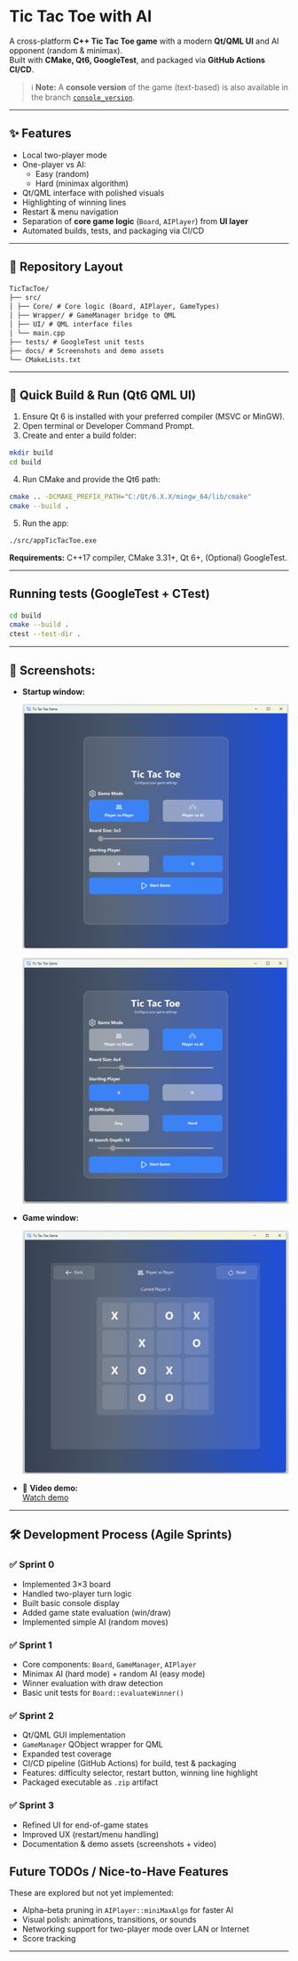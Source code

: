 # Tic Tac Toe with AI

A cross-platform **C++ Tic Tac Toe game** with a modern **Qt/QML UI** and AI opponent (random & minimax).  
Built with **CMake, Qt6, GoogleTest**, and packaged via **GitHub Actions CI/CD**.

> ℹ️ **Note:** A **console version** of the game (text-based) is also available in the branch [`console_version`](https://github.com/AmraniMohammed/tic_tac_toe/tree/console_version).

---

## ✨ Features

- Local two-player mode
- One-player vs AI:
  - Easy (random)
  - Hard (minimax algorithm)
- Qt/QML interface with polished visuals
- Highlighting of winning lines
- Restart & menu navigation
- Separation of **core game logic** (`Board`, `AIPlayer`) from **UI layer**
- Automated builds, tests, and packaging via CI/CD

---

## 📂 Repository Layout

```
TicTacToe/
├── src/
│ ├── Core/ # Core logic (Board, AIPlayer, GameTypes)
│ ├── Wrapper/ # GameManager bridge to QML
│ ├── UI/ # QML interface files
│ └── main.cpp
├── tests/ # GoogleTest unit tests
├── docs/ # Screenshots and demo assets
└── CMakeLists.txt
```

---

## 🚀 Quick Build & Run (Qt6 QML UI)

1. Ensure Qt 6 is installed with your preferred compiler (MSVC or MinGW).
2. Open terminal or Developer Command Prompt.
3. Create and enter a build folder:

```bash
mkdir build
cd build
```

4. Run CMake and provide the Qt6 path:

```bash
cmake .. -DCMAKE_PREFIX_PATH="C:/Qt/6.X.X/mingw_64/lib/cmake"
cmake --build .
```

5. Run the app:

```bash
./src/appTicTacToe.exe
```

**Requirements:** C++17 compiler, CMake 3.31+, Qt 6+, (Optional) GoogleTest.

---

## Running tests (GoogleTest + CTest)

```bash
cd build
cmake --build .
ctest --test-dir .
```

---

## 📸 Screenshots:

- **Startup window:**

  ![Startup Screenshot](docs/startup1.png)

  ![Startup Screenshot](docs/startup2.png)

- **Game window:**

  ![Game Screenshot](docs/game.png)

- 🎥 **Video demo:**  
  [Watch demo](https://drive.google.com/file/d/1IvyxHMo5QUc-CaR227afCUwTQ1cmD9NW/view?usp=sharing)

---

## 🛠 Development Process (Agile Sprints)

### ✅ Sprint 0

- Implemented 3×3 board
- Handled two-player turn logic
- Built basic console display
- Added game state evaluation (win/draw)
- Implemented simple AI (random moves)

### ✅ Sprint 1

- Core components: `Board`, `GameManager`, `AIPlayer`
- Minimax AI (hard mode) + random AI (easy mode)
- Winner evaluation with draw detection
- Basic unit tests for `Board::evaluateWinner()`

### ✅ Sprint 2

- Qt/QML GUI implementation
- `GameManager` QObject wrapper for QML
- Expanded test coverage
- CI/CD pipeline (GitHub Actions) for build, test & packaging
- Features: difficulty selector, restart button, winning line highlight
- Packaged executable as `.zip` artifact

### ✅ Sprint 3

- Refined UI for end-of-game states
- Improved UX (restart/menu handling)
- Documentation & demo assets (screenshots + video)

## Future TODOs / Nice-to-Have Features

These are explored but not yet implemented:

- Alpha–beta pruning in `AIPlayer::miniMaxAlgo` for faster AI
- Visual polish: animations, transitions, or sounds
- Networking support for two-player mode over LAN or Internet
- Score tracking

---
